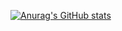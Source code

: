 [![Anurag's GitHub stats](https://github-readme-stats.vercel.app/api?username=anuraghazra)](https://github.com/arjunvuppala123/github-readme-stats)
